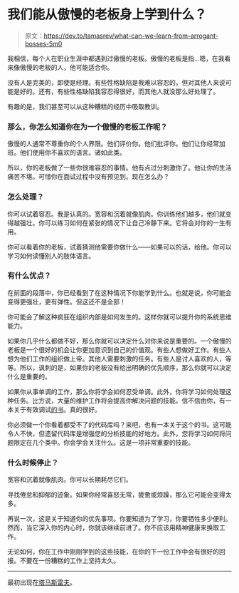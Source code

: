 # 我们能从傲慢的老板身上学到什么？

> 原文：<https://dev.to/tamasrev/what-can-we-learn-from-arrogant-bosses-5m0>

我相信，每个人在职业生涯中都遇到过傲慢的老板。傲慢的老板是指…嗯，在我看来像傲慢的老板的人，他可能适合你。

没有人是完美的，即使是经理。有些性格缺陷是我难以容忍的，但对其他人来说可能是好的。还有，有些性格缺陷我容忍得很好，而其他人就没那么好处理了。

有趣的是，我们甚至可以从这种糟糕的经历中吸取教训。

### 那么，你怎么知道你在为一个傲慢的老板工作呢？

傲慢的人通常不尊重你的个人界限。他们评价你。他们批评你。他们让你经常加班。他们使用你不喜欢的语言。诸如此类。

所以，你的老板做了一些你很难容忍的事情。他有点过分刺激你了。他让你的生活痛苦不堪。可惜你在面试过程中没有预见到。现在怎么办？

### 怎么处理？

你可以试着容忍。我是认真的。宽容和沉着就像肌肉。你训练他们越多，他们就变得越强壮。你可以练习如何在紧张的情况下让自己冷静下来。它将会对你的一生有用。

你可以看着你的老板，试着猜测他需要你做什么——如果可以的话，给他。你可以学习如何读懂别人的肢体语言。

### 有什么优点？

在前面的段落中，你已经看到了在这种情况下你能学到什么。也就是说，你可能会变得更强壮，更有弹性。但这还不是全部！

你可能会了解这种疯狂在组织内部是如何发生的。这样你就可以提升你的系统思维能力。

如果你几乎什么都做不好，那么你就可以决定什么对你来说是重要的。一个傲慢的老板是一个很好的机会让你更加意识到自己的价值观。有些人想做好工作。有些人想为他们工作的组织做上帝。其他人需要刺激的任务。有些人是讨人喜欢的人，等等。所以，讽刺的是，如果你的老板没有给出明确的优先顺序，那么你就可以决定什么是重要的。

如果你从事单调的工作，那么你将学会如何忍受单调。此外，你将学习如何处理这种任务。比方说，大量的维护工作将会提高你解决问题的技能。信不信由你，有一本关于有效调试[的](https://tamasrev.wordpress.com/2014/04/06/applied-science-debugging/)[书](https://pragprog.com/book/pbdp/debug-it)。真的很好。

你必须做一个你看着都受不了的代码库吗？来吧，也有一本关于这个的书。这可能令人不快，但遗留代码库是增强您的分析技能的好地方。此外，您将学习如何将问题限定在几个类中。你会学会关注什么。这是一项非常重要的技能。

### 什么时候停止？

宽容和沉着就像肌肉。你可以长期耗尽它们。

寻找倦怠和抑郁的迹象。如果你经常喜怒无常，疲惫或烦躁，那么它可能会变得太多。

再说一次，这是关于知道你的优先事项。你要知道为了学习，你要牺牲多少便利。然而，当它深入你的内心时，你就该继续前进了。你不应该用精神健康来换取工作。

无论如何，你在工作中刚刚学到的这些技能，在你的下一份工作中会有很好的回报。不要在一份糟糕的工作上坚持太久。

* * *

最初出现在[塔马斯雷夫](https://tamasrev.wordpress.com/2017/10/02/what-can-we-learn-from-arrogant-bosses/)。